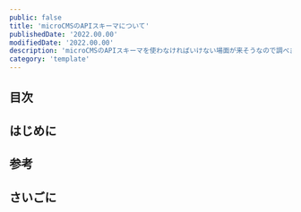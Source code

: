 ```yaml
---
public: false
title: 'microCMSのAPIスキーマについて'
publishedDate: '2022.00.00'
modifiedDate: '2022.00.00'
description: 'microCMSのAPIスキーマを使わなければいけない場面が来そうなので調べました'
category: 'template'
---
```


## 目次

## はじめに

## 参考

## さいごに
